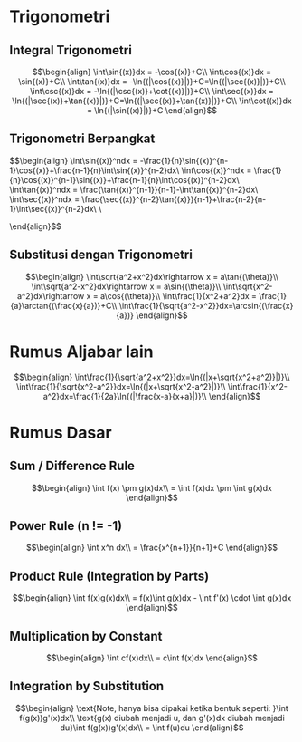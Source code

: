 # Trigonometri
## Integral Trigonometri
$$\begin{align}
\int\sin{(x)}dx = -\cos{(x)}+C\\
\int\cos{(x)}dx = \sin{(x)}+C\\
\int\tan{(x)}dx = -\ln{(|\cos{(x)}|)}+C=\ln{(|\sec{(x)}|)}+C\\
\int\csc{(x)}dx = -\ln{(|\csc{(x)}+\cot{(x)}|)}+C\\
\int\sec{(x)}dx = \ln{(|\sec{(x)}+\tan{(x)}|)}+C=\ln{(|\sec{(x)}+\tan{(x)}|)}+C\\
\int\cot{(x)}dx = \ln{(|\sin{(x)}|)}+C
\end{align}$$
## Trigonometri Berpangkat
$$\begin{align}
\int\sin{(x)}^ndx = -\frac{1}{n}\sin{(x)}^{n-1}\cos{(x)}+\frac{n-1}{n}\int\sin{(x)}^{n-2}dx\\
\int\cos{(x)}^ndx = \frac{1}{n}\cos{(x)}^{n-1}\sin{(x)}+\frac{n-1}{n}\int\cos{(x)}^{n-2}dx\\
\int\tan{(x)}^ndx = \frac{\tan{(x)}^{n-1}}{n-1}-\int\tan({x)}^{n-2}dx\\
\int\sec{(x)}^ndx = \frac{\sec{(x)}^{n-2}\tan{(x)}}{n-1}+\frac{n-2}{n-1}\int\sec{(x)}^{n-2}dx\\
\\

\end{align}$$
## Substitusi dengan Trigonometri
$$\begin{align}
\int\sqrt{a^2+x^2}dx\rightarrow x = a\tan{(\theta)}\\
\int\sqrt{a^2-x^2}dx\rightarrow x = a\sin{(\theta)}\\
\int\sqrt{x^2-a^2}dx\rightarrow x = a\cos{(\theta)}\\
\int\frac{1}{x^2+a^2}dx = \frac{1}{a}\arctan{(\frac{x}{a})}+C\\
\int\frac{1}{\sqrt{a^2-x^2}}dx=\arcsin{(\frac{x}{a})}
\end{align}$$
# Rumus Aljabar lain
$$\begin{align}
\int\frac{1}{\sqrt{a^2+x^2}}dx=\ln{(|x+\sqrt{x^2+a^2)}|)}\\
\int\frac{1}{\sqrt{x^2-a^2}}dx=\ln{(|x+\sqrt{x^2-a^2}|)}\\
\int\frac{1}{x^2-a^2}dx=\frac{1}{2a}\ln{(|\frac{x-a}{x+a}|)}\\
\end{align}$$

# Rumus Dasar
## Sum / Difference Rule
$$\begin{align}
\int f(x) \pm g(x)dx\\
= \int f(x)dx \pm \int g(x)dx
\end{align}$$
## Power Rule (n != -1)
$$\begin{align}
\int x^n dx\\
= \frac{x^{n+1}}{n+1}+C
\end{align}$$
## Product Rule (Integration by Parts)
$$\begin{align}
\int f(x)g(x)dx\\
= f(x)\int g(x)dx - \int f'(x) \cdot \int g(x)dx
\end{align}$$
## Multiplication by Constant
$$\begin{align}
\int cf(x)dx\\
= c\int f(x)dx
\end{align}$$
## Integration by Substitution
$$\begin{align}
\text{Note, hanya bisa dipakai ketika bentuk seperti: }\int f(g(x))g'(x)dx\\
\text{g(x) diubah menjadi u, dan g'(x)dx diubah menjadi du}\int f(g(x))g'(x)dx\\
= \int f(u)du
\end{align}$$
